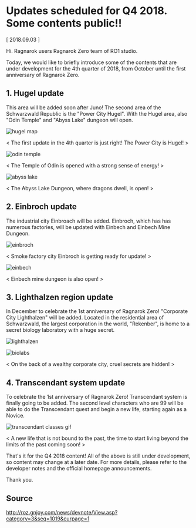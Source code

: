 # Updates scheduled for Q4 2018. Some contents public!!

[ 2018.09.03 ]

Hi. Ragnarok users Ragnarok Zero team of RO1 studio.

Today, we would like to briefly introduce some of the contents that are under development for the 4th quarter of 2018, from October until the first anniversary of Ragnarok Zero.

## 1. Hugel update

This area will be added soon after Juno! The second area of the Schwarzwald Republic is the "Power City Hugel". With the Hugel area, also "Odin Temple" and "Abyss Lake" dungeon will open.

![hugel map](http://imgc.gnjoy.com/ufile/common/2018/09/03/122118_IL1ADKiI.png)

< The first update in the 4th quarter is just right! The Power City is Hugel! >

![odin temple](http://imgc.gnjoy.com/ufile/common/2018/09/03/122207_V9Y2k2jI.png)

< The Temple of Odin is opened with a strong sense of energy! >

![abyss lake](http://imgc.gnjoy.com/ufile/common/2018/09/03/122248_6DqtLJRM.png)

< The Abyss Lake Dungeon, where dragons dwell, is open! >

## 2. Einbroch update

The industrial city Einbroach will be added. Einbroch, which has has numerous factories, will be updated with Einbech and Einbech Mine Dungeon.

![einbroch](http://imgc.gnjoy.com/ufile/common/2018/09/03/122358_C5r3kof1.png)

< Smoke factory city Einbroch is getting ready for update! >

![einbech](http://imgc.gnjoy.com/ufile/common/2018/09/03/122418_xsKFEYtk.png)

< Einbech mine dungeon is also open! >

## 3. Lighthalzen region update

In December to celebrate the 1st anniversary of Ragnarok Zero! "Corporate City Lighthalzen" will be added. Located in the residential area of Schwarzwald, the largest corporation in the world, "Rekenber", is home to a secret biology laboratory with a huge secret.

![lighthalzen](http://imgc.gnjoy.com/ufile/common/2018/09/03/122507_I9885fR6.png)

![biolabs](http://imgc.gnjoy.com/ufile/common/2018/09/03/122559_jf3xkmKQ.png)

< On the back of a wealthy corporate city, cruel secrets are hidden! >

## 4. Transcendant system update

To celebrate the 1st anniversary of Ragnarok Zero! Transcendant system is finally going to be added. The second level characters who are 99 will be able to do the Transcendant quest and begin a new life, starting again as a Novice.

![transcendant classes gif](http://imgc.gnjoy.com/ufile/common/2018/09/03/122641_NRHPRKHn.gif)

< A new life that is not bound to the past, the time to start living beyond the limits of the past coming soon! >

That's it for the Q4 2018 content! All of the above is still under development, so content may change at a later date. For more details, please refer to the developer notes and the official homepage announcements.

Thank you.

## Source

http://roz.gnjoy.com/news/devnote/View.asp?category=3&seq=1019&curpage=1